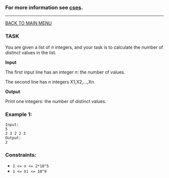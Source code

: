 ### For more information see [cses](https://cses.fi/problemset/task/1621).
__________________________

[BACK TO MAIN MENU](../README.md)

### TASK

You are given a list of *n* integers, and your task is to calculate the number of 
*distinct* values in the list.

**Input**

The first input line has an integer *n*: the number of values.

The second line has *n* integers X1,X2,…,Xn.

**Output**

Print one integers: the number of distinct values.

### Example 1:
```
Input:
5
2 3 2 2 3
Output:
2
```

### Constraints:

* `1 <= n <= 2*10^5`
* `1 <= Xi <= 10^9`